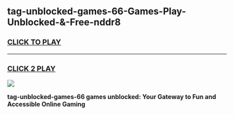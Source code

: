 
## tag-unblocked-games-66-Games-Play-Unblocked-&-Free-nddr8
<h3>
<a href="https://premium76.site?title=tag-unblocked-games-66&ref=24A">CLICK TO PLAY</a></h3>
<hr>

<h3>
<a href="https://premium76.site?title=tag-unblocked-games-66&ref=24A">CLICK 2 PLAY</a>
  
</h3>

<a href="https://premium76.site?title=tag-unblocked-games-66&ref=24A"><img src="https://clearcache.store/games.png"></a>


**tag-unblocked-games-66 games unblocked: Your Gateway to Fun and Accessible Online Gaming**
